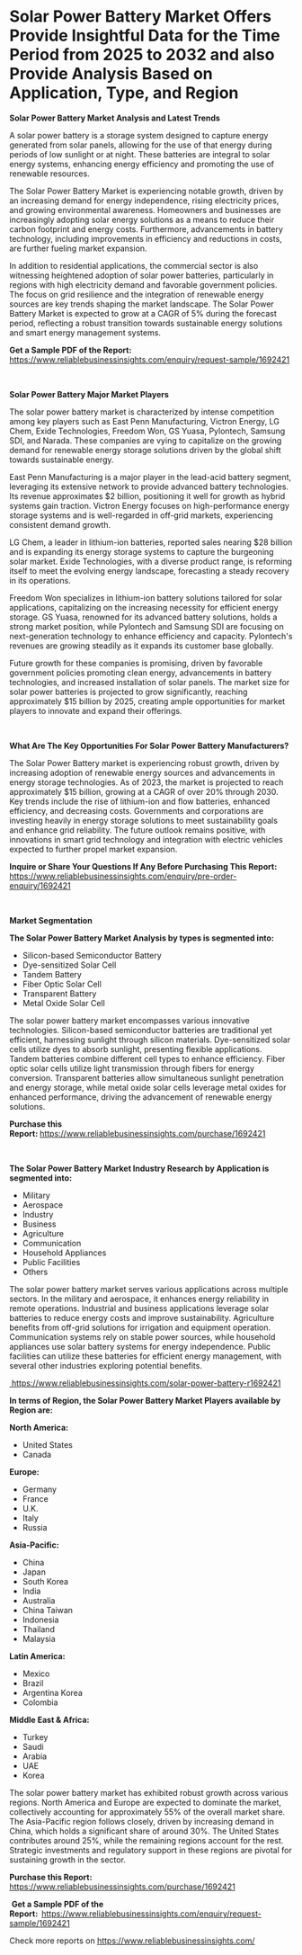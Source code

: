 <p><h1>Solar Power Battery Market Offers Provide Insightful Data for the Time Period from 2025 to 2032 and also Provide Analysis Based on Application, Type, and Region</h1></p><p><strong>Solar Power Battery Market Analysis and Latest Trends</strong></p>
<p><p>A solar power battery is a storage system designed to capture energy generated from solar panels, allowing for the use of that energy during periods of low sunlight or at night. These batteries are integral to solar energy systems, enhancing energy efficiency and promoting the use of renewable resources.</p><p>The Solar Power Battery Market is experiencing notable growth, driven by an increasing demand for energy independence, rising electricity prices, and growing environmental awareness. Homeowners and businesses are increasingly adopting solar energy solutions as a means to reduce their carbon footprint and energy costs. Furthermore, advancements in battery technology, including improvements in efficiency and reductions in costs, are further fueling market expansion.</p><p>In addition to residential applications, the commercial sector is also witnessing heightened adoption of solar power batteries, particularly in regions with high electricity demand and favorable government policies. The focus on grid resilience and the integration of renewable energy sources are key trends shaping the market landscape. The Solar Power Battery Market is expected to grow at a CAGR of 5% during the forecast period, reflecting a robust transition towards sustainable energy solutions and smart energy management systems.</p></p>
<p><strong>Get a Sample PDF of the Report:&nbsp;</strong> <a href="https://www.reliablebusinessinsights.com/enquiry/request-sample/1692421?utm_campaign=57&utm_medium=2&utm_source=Github&utm_content=ia&utm_term=08012025&utm_id=solar-power-battery">https://www.reliablebusinessinsights.com/enquiry/request-sample/1692421</a></p>
<p>&nbsp;</p>
<p><strong>Solar Power Battery Major Market Players</strong></p>
<p><p>The solar power battery market is characterized by intense competition among key players such as East Penn Manufacturing, Victron Energy, LG Chem, Exide Technologies, Freedom Won, GS Yuasa, Pylontech, Samsung SDI, and Narada. These companies are vying to capitalize on the growing demand for renewable energy storage solutions driven by the global shift towards sustainable energy.</p><p>East Penn Manufacturing is a major player in the lead-acid battery segment, leveraging its extensive network to provide advanced battery technologies. Its revenue approximates $2 billion, positioning it well for growth as hybrid systems gain traction. Victron Energy focuses on high-performance energy storage systems and is well-regarded in off-grid markets, experiencing consistent demand growth.</p><p>LG Chem, a leader in lithium-ion batteries, reported sales nearing $28 billion and is expanding its energy storage systems to capture the burgeoning solar market. Exide Technologies, with a diverse product range, is reforming itself to meet the evolving energy landscape, forecasting a steady recovery in its operations.</p><p>Freedom Won specializes in lithium-ion battery solutions tailored for solar applications, capitalizing on the increasing necessity for efficient energy storage. GS Yuasa, renowned for its advanced battery solutions, holds a strong market position, while Pylontech and Samsung SDI are focusing on next-generation technology to enhance efficiency and capacity. Pylontech's revenues are growing steadily as it expands its customer base globally.</p><p>Future growth for these companies is promising, driven by favorable government policies promoting clean energy, advancements in battery technologies, and increased installation of solar panels. The market size for solar power batteries is projected to grow significantly, reaching approximately $15 billion by 2025, creating ample opportunities for market players to innovate and expand their offerings.</p></p>
<p>&nbsp;</p>
<p><strong>What Are The Key Opportunities For Solar Power Battery Manufacturers?</strong></p>
<p><p>The Solar Power Battery market is experiencing robust growth, driven by increasing adoption of renewable energy sources and advancements in energy storage technologies. As of 2023, the market is projected to reach approximately $15 billion, growing at a CAGR of over 20% through 2030. Key trends include the rise of lithium-ion and flow batteries, enhanced efficiency, and decreasing costs. Governments and corporations are investing heavily in energy storage solutions to meet sustainability goals and enhance grid reliability. The future outlook remains positive, with innovations in smart grid technology and integration with electric vehicles expected to further propel market expansion.</p></p>
<p><strong>Inquire or Share Your Questions If Any Before Purchasing This Report:</strong> <a href="https://www.reliablebusinessinsights.com/enquiry/pre-order-enquiry/1692421?utm_campaign=57&utm_medium=2&utm_source=Github&utm_content=ia&utm_term=08012025&utm_id=solar-power-battery">https://www.reliablebusinessinsights.com/enquiry/pre-order-enquiry/1692421</a></p>
<p>&nbsp;</p>
<p><strong>Market Segmentation</strong></p>
<p><strong>The Solar Power Battery Market Analysis by types is segmented into:</strong></p>
<p><ul><li>Silicon-based Semiconductor Battery</li><li>Dye-sensitized Solar Cell</li><li>Tandem Battery</li><li>Fiber Optic Solar Cell</li><li>Transparent Battery</li><li>Metal Oxide Solar Cell</li></ul></p>
<p><p>The solar power battery market encompasses various innovative technologies. Silicon-based semiconductor batteries are traditional yet efficient, harnessing sunlight through silicon materials. Dye-sensitized solar cells utilize dyes to absorb sunlight, presenting flexible applications. Tandem batteries combine different cell types to enhance efficiency. Fiber optic solar cells utilize light transmission through fibers for energy conversion. Transparent batteries allow simultaneous sunlight penetration and energy storage, while metal oxide solar cells leverage metal oxides for enhanced performance, driving the advancement of renewable energy solutions.</p></p>
<p><strong>Purchase this Report:&nbsp;</strong><a href="https://www.reliablebusinessinsights.com/purchase/1692421?utm_campaign=57&utm_medium=2&utm_source=Github&utm_content=ia&utm_term=08012025&utm_id=solar-power-battery">https://www.reliablebusinessinsights.com/purchase/1692421</a></p>
<p>&nbsp;</p>
<p><strong>The Solar Power Battery Market Industry Research by Application is segmented into:</strong></p>
<p><ul><li>Military</li><li>Aerospace</li><li>Industry</li><li>Business</li><li>Agriculture</li><li>Communication</li><li>Household Appliances</li><li>Public Facilities</li><li>Others</li></ul></p>
<p><p>The solar power battery market serves various applications across multiple sectors. In the military and aerospace, it enhances energy reliability in remote operations. Industrial and business applications leverage solar batteries to reduce energy costs and improve sustainability. Agriculture benefits from off-grid solutions for irrigation and equipment operation. Communication systems rely on stable power sources, while household appliances use solar battery systems for energy independence. Public facilities can utilize these batteries for efficient energy management, with several other industries exploring potential benefits.</p></p>
<p><a href="https://www.reliablebusinessinsights.com/solar-power-battery-r1692421?utm_campaign=57&utm_medium=2&utm_source=Github&utm_content=ia&utm_term=08012025&utm_id=solar-power-battery">&nbsp;https://www.reliablebusinessinsights.com/solar-power-battery-r1692421</a></p>
<p><strong>In terms of Region, the Solar Power Battery Market Players available by Region are:</strong></p>
<p>
    <p> <strong> North America: </strong>
        <ul>
            <li>United States</li>
            <li>Canada</li>
        </ul>
        </p> 
    <p> <strong> Europe: </strong>
        <ul>
            <li>Germany</li>
            <li>France</li>
            <li>U.K.</li>
            <li>Italy</li>
            <li>Russia</li>
        </ul>
        </p> 
    <p> <strong> Asia-Pacific: </strong>
        <ul>
            <li>China</li>
            <li>Japan</li>
            <li>South Korea</li>
            <li>India</li>
            <li>Australia</li>
            <li>China Taiwan</li>
            <li>Indonesia</li>
            <li>Thailand</li>
            <li>Malaysia</li>
        </ul>
        </p> 
    <p> <strong> Latin America: </strong>
        <ul>
            <li>Mexico</li>
            <li>Brazil</li>
            <li>Argentina Korea</li>
            <li>Colombia</li>
        </ul>
        </p> 
    <p> <strong> Middle East & Africa: </strong>
        <ul>
            <li>Turkey</li>
            <li>Saudi</li>
            <li>Arabia</li>
            <li>UAE</li>
            <li>Korea</li>
        </ul>
    </p>
    </p>
<p><p>The solar power battery market has exhibited robust growth across various regions. North America and Europe are expected to dominate the market, collectively accounting for approximately 55% of the overall market share. The Asia-Pacific region follows closely, driven by increasing demand in China, which holds a significant share of around 30%. The United States contributes around 25%, while the remaining regions account for the rest. Strategic investments and regulatory support in these regions are pivotal for sustaining growth in the sector.</p></p>
<p><strong>Purchase this Report: </strong><a href="https://www.reliablebusinessinsights.com/purchase/1692421?utm_campaign=57&utm_medium=2&utm_source=Github&utm_content=ia&utm_term=08012025&utm_id=solar-power-battery">https://www.reliablebusinessinsights.com/purchase/1692421</a></p>
<p>&nbsp;<strong>Get a Sample PDF of the Report:&nbsp;&nbsp;</strong><a href="https://www.reliablebusinessinsights.com/enquiry/request-sample/1692421?utm_campaign=57&utm_medium=2&utm_source=Github&utm_content=ia&utm_term=08012025&utm_id=solar-power-battery">https://www.reliablebusinessinsights.com/enquiry/request-sample/1692421</a></p>
<p><strong></strong></p>
<p>Check more reports on <a href="https://www.reliablebusinessinsights.com/?utm_campaign=57&utm_medium=2&utm_source=Github&utm_content=ia&utm_term=08012025&utm_id=solar-power-battery">https://www.reliablebusinessinsights.com/</a></p>